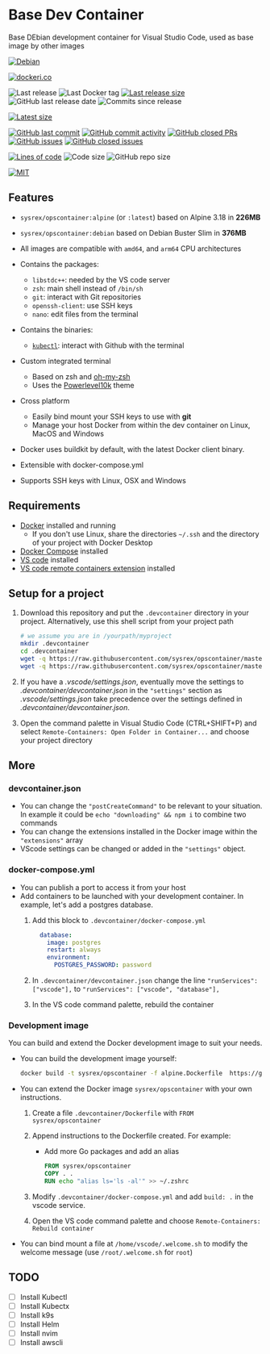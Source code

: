 # Base Dev Container

Base DEbian development container for Visual Studio Code, used as base image by other images

[![Debian](https://github.com/sysrex/opscontainer/actions/workflows/opscontainer.yaml/badge.svg)](https://github.com/sysrex/opscontainer/actions/workflows/opscontainer.yaml)

[![dockeri.co](https://dockeri.co/image/sysrex/opscontainer)](https://hub.docker.com/r/sysrex/opscontainer)

![Last release](https://img.shields.io/github/release/sysrex/opscontainer?label=Last%20release)
![Last Docker tag](https://img.shields.io/docker/v/sysrex/opscontainer?sort=semver&label=Last%20Docker%20tag)
[![Last release size](https://img.shields.io/docker/image-size/sysrex/opscontainer?sort=semver&label=Last%20released%20image)](https://hub.docker.com/r/sysrex/opscontainer/tags?page=1&ordering=last_updated)
![GitHub last release date](https://img.shields.io/github/release-date/sysrex/opscontainer?label=Last%20release%20date)
![Commits since release](https://img.shields.io/github/commits-since/sysrex/opscontainer/latest?sort=semver)

[![Latest size](https://img.shields.io/docker/image-size/sysrex/opscontainer/latest?label=Latest%20image)](https://hub.docker.com/r/sysrex/opscontainer/tags)

[![GitHub last commit](https://img.shields.io/github/last-commit/sysrex/opscontainer.svg)](https://github.com/sysrex/opscontainer/commits/master)
[![GitHub commit activity](https://img.shields.io/github/commit-activity/y/sysrex/opscontainer.svg)](https://github.com/sysrex/opscontainer/graphs/contributors)
[![GitHub closed PRs](https://img.shields.io/github/issues-pr-closed/sysrex/opscontainer.svg)](https://github.com/sysrex/opscontainer/pulls?q=is%3Apr+is%3Aclosed)
[![GitHub issues](https://img.shields.io/github/issues/sysrex/opscontainer.svg)](https://github.com/sysrex/opscontainer/issues)
[![GitHub closed issues](https://img.shields.io/github/issues-closed/sysrex/opscontainer.svg)](https://github.com/sysrex/opscontainer/issues?q=is%3Aissue+is%3Aclosed)

[![Lines of code](https://img.shields.io/tokei/lines/github/sysrex/opscontainer)](https://github.com/sysrex/opscontainer)
![Code size](https://img.shields.io/github/languages/code-size/sysrex/opscontainer)
![GitHub repo size](https://img.shields.io/github/repo-size/sysrex/opscontainer)

[![MIT](https://img.shields.io/github/license/sysrex/opscontainer)](https://github.com/sysrex/opscontainer/master/LICENSE)

## Features

- `sysrex/opscontainer:alpine` (or `:latest`) based on Alpine 3.18 in **226MB**
- `sysrex/opscontainer:debian` based on Debian Buster Slim in **376MB**
- All images are compatible with `amd64`, and `arm64` CPU architectures
- Contains the packages:
  - `libstdc++`: needed by the VS code server
  - `zsh`: main shell instead of `/bin/sh`
  - `git`: interact with Git repositories
  - `openssh-client`: use SSH keys
  - `nano`: edit files from the terminal
- Contains the binaries:
  - [`kubectl`](https://kubernetes.io/docs/tasks/tools/install-kubectl-linux/): interact with Github with the terminal

- Custom integrated terminal
  - Based on zsh and [oh-my-zsh](https://github.com/robbyrussell/oh-my-zsh)
  - Uses the [Powerlevel10k](https://github.com/romkatv/powerlevel10k) theme
- Cross platform
  - Easily bind mount your SSH keys to use with **git**
  - Manage your host Docker from within the dev container on Linux, MacOS and Windows
- Docker uses buildkit by default, with the latest Docker client binary.
- Extensible with docker-compose.yml
- Supports SSH keys with Linux, OSX and Windows

## Requirements

- [Docker](https://www.docker.com/products/docker-desktop) installed and running
  - If you don't use Linux, share the directories `~/.ssh` and the directory of your project with Docker Desktop
- [Docker Compose](https://docs.docker.com/compose/install/) installed
- [VS code](https://code.visualstudio.com/download) installed
- [VS code remote containers extension](https://marketplace.visualstudio.com/items?itemName=ms-vscode-remote.remote-containers) installed

## Setup for a project

1. Download this repository and put the `.devcontainer` directory in your project.
   Alternatively, use this shell script from your project path

    ```sh
    # we assume you are in /yourpath/myproject
    mkdir .devcontainer
    cd .devcontainer
    wget -q https://raw.githubusercontent.com/sysrex/opscontainer/master/.devcontainer/devcontainer.json
    wget -q https://raw.githubusercontent.com/sysrex/opscontainer/master/.devcontainer/docker-compose.yml
    ```

1. If you have a *.vscode/settings.json*, eventually move the settings to *.devcontainer/devcontainer.json* in the `"settings"` section as *.vscode/settings.json* take precedence over the settings defined in *.devcontainer/devcontainer.json*.
1. Open the command palette in Visual Studio Code (CTRL+SHIFT+P) and select `Remote-Containers: Open Folder in Container...` and choose your project directory

## More

### devcontainer.json

- You can change the `"postCreateCommand"` to be relevant to your situation. In example it could be `echo "downloading" && npm i` to combine two commands
- You can change the extensions installed in the Docker image within the `"extensions"` array
- VScode settings can be changed or added in the `"settings"` object.

### docker-compose.yml

- You can publish a port to access it from your host
- Add containers to be launched with your development container. In example, let's add a postgres database.
    1. Add this block to `.devcontainer/docker-compose.yml`

        ```yml
          database:
            image: postgres
            restart: always
            environment:
              POSTGRES_PASSWORD: password
        ```

    1. In `.devcontainer/devcontainer.json` change the line `"runServices": ["vscode"],` to `"runServices": ["vscode", "database"],`
    1. In the VS code command palette, rebuild the container

### Development image

You can build and extend the Docker development image to suit your needs.

- You can build the development image yourself:

    ```sh
    docker build -t sysrex/opscontainer -f alpine.Dockerfile  https://github.com/sysrex/opscontainer.git
    ```

- You can extend the Docker image `sysrex/opscontainer` with your own instructions.

    1. Create a file `.devcontainer/Dockerfile` with `FROM sysrex/opscontainer`
    1. Append instructions to the Dockerfile created. For example:
        - Add more Go packages and add an alias

            ```Dockerfile
            FROM sysrex/opscontainer
            COPY . .
            RUN echo "alias ls='ls -al'" >> ~/.zshrc
            ```

    1. Modify `.devcontainer/docker-compose.yml` and add `build: .` in the vscode service.
    1. Open the VS code command palette and choose `Remote-Containers: Rebuild container`

- You can bind mount a file at `/home/vscode/.welcome.sh` to modify the welcome message (use `/root/.welcome.sh` for `root`)

## TODO

- [ ] Install Kubectl
- [ ] Install Kubectx
- [ ] Install k9s
- [ ] Install Helm
- [ ] Install nvim
- [ ] Install awscli